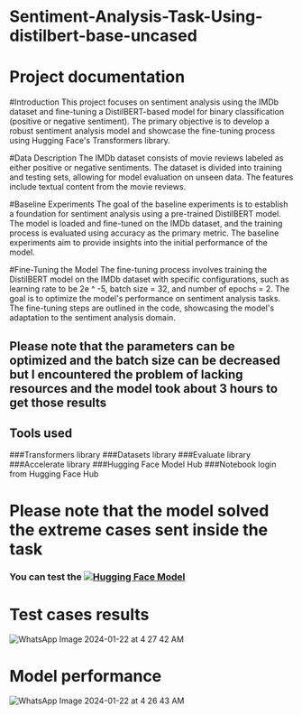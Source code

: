 # Sentiment-Analysis-Task-Using-distilbert-base-uncased
# Project documentation
#Introduction
This project focuses on sentiment analysis using the IMDb dataset and fine-tuning a DistilBERT-based model for binary classification (positive or negative sentiment). The primary objective is to develop a robust sentiment analysis model and showcase the fine-tuning process using Hugging Face's Transformers library.

#Data Description
The IMDb dataset consists of movie reviews labeled as either positive or negative sentiments. The dataset is divided into training and testing sets, allowing for model evaluation on unseen data. The features include textual content from the movie reviews.


#Baseline Experiments
The goal of the baseline experiments is to establish a foundation for sentiment analysis using a pre-trained DistilBERT model. The model is loaded and fine-tuned on the IMDb dataset, and the training process is evaluated using accuracy as the primary metric. The baseline experiments aim to provide insights into the initial performance of the model.


#Fine-Tuning the Model
The fine-tuning process involves training the DistilBERT model on the IMDb dataset with specific configurations, such as learning rate to be 2e ^ -5, batch size = 32, and number of epochs = 2. The goal is to optimize the model's performance on sentiment analysis tasks. The fine-tuning steps are outlined in the code, showcasing the model's adaptation to the sentiment analysis domain.


## Please note that the parameters can be optimized and the batch size can be decreased but I encountered the problem of lacking resources and the model took about 3 hours to get those results 

## Tools used 

###Transformers library
###Datasets library
###Evaluate library
###Accelerate library
###Hugging Face Model Hub
###Notebook login from Hugging Face Hub

# Please note that the model solved the extreme cases sent inside the task 
### You can test the [![Hugging Face Model](https://img.shields.io/badge/Hugging%20Face-Model%20Link-blue)](https://huggingface.co/Medo3110/my_awesome_model/commit/9daa469c1a3f1f052dc89f4c91ff505fae940dc4)



# Test cases results 

![WhatsApp Image 2024-01-22 at 4 27 42 AM](https://github.com/Ma7moudYasser/Sentiment-Analysis-Task-Using-distilbert-base-uncased-/assets/57537704/8036f78e-501b-4609-806b-4d635d73c6cc)


# Model performance 




![WhatsApp Image 2024-01-22 at 4 26 43 AM](https://github.com/Ma7moudYasser/Sentiment-Analysis-Task-Using-distilbert-base-uncased-/assets/57537704/bf669afc-b4fd-4258-a539-e19d51056e07)
